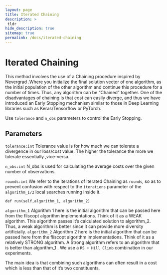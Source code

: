```yaml
---
layout: page
title: Iterated Chaining
description: >
 tldr
hide_description: true
sitemap: true
permalink: /docs/iterated-chaining
---
```


# Iterated Chaining

This method involves the use of a Chaining procedure inspired by Nevergrad .Where you initialize the final solution vector of one algorithm, as the initial population of the other algorithm and continue this procedure for a number of times.
Thus, any algorithm can be “Chained” together.
One of the disadvantages of chaining is that cost can easily diverge, and thus we have introduced an Early Stopping mechanism similar to those in Deep Learning libraries such as Keras/Tensorflow or PyTorch.

Use ``tolerance`` and ``n_obs`` parameters to control the Early Stopping. 

## Parameters


``tolerance:int``
Tolerance value is for how much we can tolerate a divergence in our loss/cost value. The higher the tolerance the more we tolerate essentially ,vice-versa.

``n_obs:int``
N_obs is used for calculating the average costs over the given number of observations.

``rounds:int``
We refer to the iterations of Iterated Chaining as `rounds`, so as to prevent confusion with respect to the ``iterations`` parameter of the ``algorithm_1/2`` local searches running inside it.

 ``def run(self,algorithm_1, algorithm_2)``

 ``algorithm_1``
Algorithm 1 here is the initial algorithm that can be passed here from the fliscopt algorithm implementations. Think of it as a WEAK algorithm. This algorithm passes it’s calculated solution to algorithm_2. Thus, a weak algorithm is better since it can provide more diversity artificially.
``algorithm_2``
Algorithm 2 here is the initial algorithm that can be passed here from the fliscopt algorithm implementations. Think of it as a relatively STRONG algorithm. A Strong algorithm refers to an algorithm that is better than algorithm_1 . 
We use a ``RS + Hill Climb`` combination in our experiments.

The main idea is that combining such algorithms can often result in a cost which is less than that of it’s two constituents.
